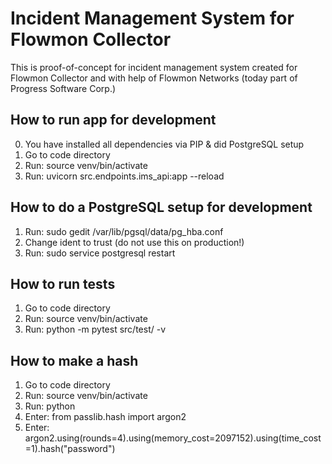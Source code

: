 # Incident Management System for Flowmon Collector
This is proof-of-concept for incident management system created for Flowmon Collector and with help of Flowmon Networks (today part of Progress Software Corp.)

## How to run app for development
0) You have installed all dependencies via PIP & did PostgreSQL setup
1) Go to code directory
2) Run: source venv/bin/activate
3) Run: uvicorn src.endpoints.ims_api:app --reload

## How to do a PostgreSQL setup for development
1) Run: sudo gedit /var/lib/pgsql/data/pg_hba.conf
2) Change ident to trust (do not use this on production!)
3) Run: sudo service postgresql restart

## How to run tests
1) Go to code directory
2) Run: source venv/bin/activate
3) Run: python -m pytest src/test/ -v

## How to make a hash
1) Go to code directory
2) Run: source venv/bin/activate
3) Run: python
4) Enter: from passlib.hash import argon2
5) Enter: argon2.using(rounds=4).using(memory_cost=2097152).using(time_cost=1).hash("password")




